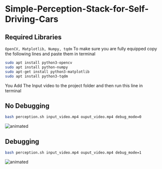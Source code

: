 # Simple-Perception-Stack-for-Self-Driving-Cars

## Required Libraries
`OpenCV, Matplotlib, Numpy, tqdm`
To make sure you are fully equipped copy the following lines and paste them in terminal
```bash
sudo apt install python3-opencv
sudo apt install python-numpy
sudo apt-get install python3-matplotlib
sudo apt install python3-tqdm   

```
You Add The Input video to the project folder and then run this line in terminal
## No Debugging
```bash
bash perception.sh input_video.mp4 ouput_video.mp4 debug_mode=0  
```
<p align="left">
  <img src="https://media.giphy.com/media/hJkMAghvJjHrSW9wgZ/giphy.gif" alt="animated" />
</p>

## Debugging
```bash
bash perception.sh input_video.mp4 ouput_video.mp4 debug_mode=1
```
<p align="left">
  <img src="https://media.giphy.com/media/rDXE2l9W76fz2Ec3Vn/giphy.gif" alt="animated" />
</p>
